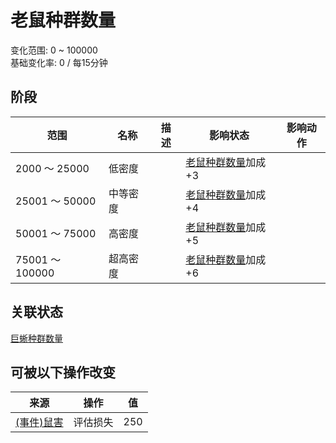 # 老鼠种群数量  
变化范围: 0 ~ 100000  
基础变化率: 0 / 每15分钟  
## 阶段  
范围  |  名称  |  描述  |  影响状态  |  影响动作  
----  |  ----  |  ----  |  ----  |  ----  
2000 ～ 25000  |  低密度  |    |  [老鼠种群数量](Pop_Mouse.md)加成+3  |    
25001 ～ 50000  |  中等密度  |    |  [老鼠种群数量](Pop_Mouse.md)加成+4  |    
50001 ～ 75000  |  高密度  |    |  [老鼠种群数量](Pop_Mouse.md)加成+5  |    
75001 ～ 100000  |  超高密度  |    |  [老鼠种群数量](Pop_Mouse.md)加成+6  |    
## 关联状态  
[巨蜥种群数量](Pop_Monitor.md)  
## 可被以下操作改变  
来源  |  操作  |  值  
----  |  ----  |  ----  
[(事件)鼠害](Event_MouseDamage.md)  |  评估损失  |  250  
